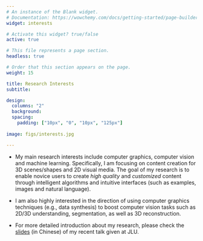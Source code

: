 ```yaml
---
# An instance of the Blank widget.
# Documentation: https://wowchemy.com/docs/getting-started/page-builder/
widget: interests

# Activate this widget? true/false
active: true

# This file represents a page section.
headless: true

# Order that this section appears on the page.
weight: 15

title: Research Interests
subtitle:

design:
  columns: "2"
  background:
  spacing:
    padding: ["10px", "0", "10px", "125px"]
  
image: figs/interests.jpg

---
```

* My main research interests include computer graphics, computer vision and machine learning. Specifically, I am focusing on content creation for 3D scenes/shapes and 2D visual media.
The goal of my research is to enable novice users to create *high quality* and *customized* content through intelligent algorithms and intuitive interfaces (such as examples, images and natural language).

* I am also highly interested in the direction of using computer graphics techniques (e.g., data synthesis) to boost computer vision tasks such as 2D/3D understanding, segmentation, as well as 3D reconstruction.

* For more detailed introduction about my research, please check the [slides](files/20210524_jlu_talk_ruima.pptx) (in Chinese) of my recent talk given at JLU.
